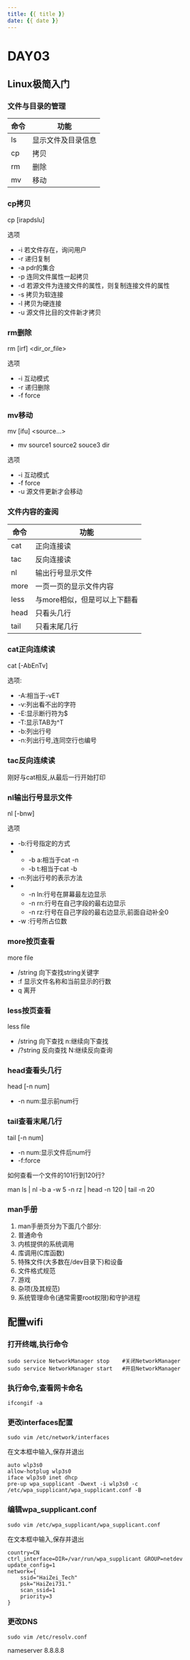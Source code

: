 ```yaml
---
title: {{ title }}
date: {{ date }}
---
```

# DAY03

## Linux极简入门

### 文件与目录的管理

| 命令 | 功能               |
| ---- | ------------------ |
| ls   | 显示文件及目录信息 |
| cp   | 拷贝               |
| rm   | 删除               |
| mv   | 移动               |

### cp拷贝

cp [irapdslu] <sour> <dest>

选项

- -i	若文件存在，询问用户
- -r	递归复制
- -a	pdr的集合
- -p	连同文件属性一起拷贝
- -d	若源文件为连接文件的属性，则复制连接文件的属性
- -s	拷贝为软连接
- -l	拷贝为硬连接
- -u	源文件比目的文件新才拷贝

### rm删除

rm [irf] <dir_or_file>

选项

- -i	互动模式
- -r	递归删除
- -f	force



### mv移动

mv [ifu] <source...> <dest>

- mv source1 source2 souce3 dir

选项

- -i	互动模式
- -f	force
- -u	源文件更新才会移动



### 文件内容的查阅

| 命令 | 功能                         |
| ---- | ---------------------------- |
| cat  | 正向连接读                   |
| tac  | 反向连接读                   |
| nl   | 输出行号显示文件             |
| more | 一页一页的显示文件内容       |
| less | 与more相似，但是可以上下翻看 |
| head | 只看头几行                   |
| tail | 只看末尾几行                 |



### cat正向连续读

cat [-AbEnTv] <file>

选项:

- -A:相当于-vET
- -v:列出看不出的字符
- -E:显示断行符为$
- -T:显示TAB为^T
- -b:列出行号
- -n:列出行号,连同空行也编号



### tac反向连续读

刚好与cat相反,从最后一行开始打印



### nl输出行号显示文件

nl [-bnw] <file>

选项

- -b:行号指定的方式
- - -b a:相当于cat -n
  - -b t:相当于cat -b
- -n:列出行号的表示方法
- - -n ln:行号在屏幕最左边显示
  - -n rn:行号在自己字段的最右边显示
  - -n rz:行号在自己字段的最右边显示,前面自动补全0
- -w <num>:行号所占位数



### more按页查看

more file

- /string	向下查找string关键字
- :f	显示文件名称和当前显示的行数
- q	离开



### less按页查看

less file

- /string	向下查找	n:继续向下查找
- /?string	反向查找	N:继续反向查询



### head查看头几行

head [-n num] <file>

- -n num:显示前num行



### tail查看末尾几行

tail [-n num] <file>

- -n num:显示文件后num行
- -f:force



如何查看一个文件的101行到120行?

man ls | nl -b a -w 5 -n rz | head -n 120 | tail -n 20



### man手册

1. man手册页分为下面几个部分:
2. 普通命令
3. 内核提供的系统调用
4. 库调用(C库函数)
5. 特殊文件(大多数在/dev目录下)和设备
6. 文件格式规范
7. 游戏
8. 杂项(及其规范)
9. 系统管理命令(通常需要root权限)和守护进程







## 配置wifi

### 打开终端,执行命令

```
sudo service NetworkManager stop	#关闭NetworkManager
sudo service NetworkManager start	#开启NetworkManager
```

### 执行命令,查看网卡命名

```
ifcongif -a
```

### 更改interfaces配置

```
sudo vim /etc/network/interfaces
```

在文本框中输入,保存并退出

```
auto wlp3s0
allow-hotplug wlp3s0
iface wlp3s0 inet dhcp
pre-up wpa_supplicant -Dwext -i wlp3s0 -c /etc/wpa_supplicant/wpa_supplicant.conf -B
```

### 编辑wpa_supplicant.conf

```
sudo vim /etc/wpa_supplicant/wpa_supplicant.conf 
```

在文本框中输入,保存并退出

```
country=CN
ctrl_interface=DIR=/var/run/wpa_supplicant GROUP=netdev
update_config=1
network={
    ssid="HaiZei_Tech"
    psk="HaiZei731."
    scan_ssid=1
    priority=3
}
```

### 更改DNS

```
sudo vim /etc/resolv.conf
```

nameserver 8.8.8.8